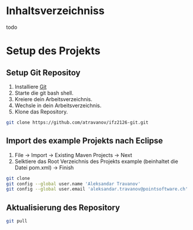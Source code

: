 # Inhaltsverzeichniss
todo
# Setup des Projekts
## Setup Git Repositoy
1. Installiere [Git](https://git-scm.com/) 
1. Starte die git bash shell.
1. Kreiere dein Arbeitsverzeichnis.
1. Wechsle in dein Arbeitsverzeichnis.
1. Klone das Repository.
```Bash
git clone https://github.com/atravanov/ifz2126-git.git
```

## Import des example Projekts nach Eclipse 
1. File -> Import -> Existing Maven Projects -> Next
1. Selktiere das Root Verzeichnis des Projekts example (beinhaltet die Datei pom.xml) -> Finish

```Bash
git clone 
git config --global user.name 'Aleksandar Travanov'
git config --global user.email 'aleksandar.travanov@pointsoftware.ch'
```

## Aktualisierung des Repository
```Bash
git pull
```
